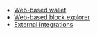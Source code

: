 - [Web-based wallet](./web-wallet-interface.md)
- [Web-based block explorer](./web-explorer-interface.md)
- [External integrations](./user-interfaces/external-integrations.md)